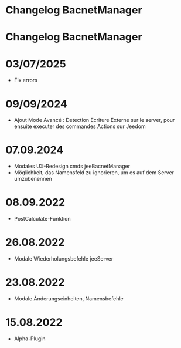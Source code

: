 # Changelog BacnetManager

# Changelog BacnetManager


# 03/07/2025
- Fix errors

# 09/09/2024
- Ajout Mode Avancé : Detection Ecriture Externe sur le server, pour ensuite executer des commandes Actions sur Jeedom

# 07.09.2024
- Modales UX-Redesign cmds jeeBacnetManager
- Möglichkeit, das Namensfeld zu ignorieren, um es auf dem Server umzubenennen

# 08.09.2022
- PostCalculate-Funktion

# 26.08.2022
- Modale Wiederholungsbefehle jeeServer

# 23.08.2022
- Modale Änderungseinheiten, Namensbefehle

# 15.08.2022
- Alpha-Plugin






